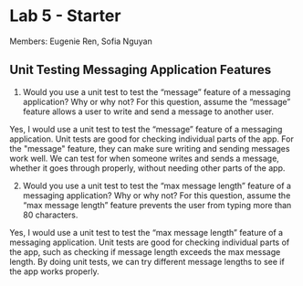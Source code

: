 # Lab 5 - Starter
Members: Eugenie Ren, Sofia Nguyan

## Unit Testing Messaging Application Features

1) Would you use a unit test to test the “message” feature of a messaging application? Why or why not? For this question, assume the “message” feature allows a user to write and send a message to another user.

Yes, I would use a unit test to test the “message” feature of a messaging application. Unit tests are good for checking individual parts of the app. For the "message" feature, they can make sure writing and sending messages work well. We can test for when someone writes and sends a message, whether it goes through properly, without needing other parts of the app.

2) Would you use a unit test to test the “max message length” feature of a messaging application? Why or why not? For this question, assume the “max message length” feature prevents the user from typing more than 80 characters.

Yes, I would use a unit test to test the “max message length” feature of a messaging application. Unit tests are good for checking individual parts of the app, such as checking if message length exceeds the max message length. By doing unit tests, we can try different message lengths to see if the app works properly.